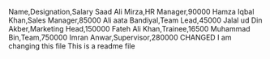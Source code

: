 Name,Designation,Salary
Saad Ali Mirza,HR Manager,90000
Hamza Iqbal Khan,Sales Manager,85000
Ali aata Bandiyal,Team Lead,45000
Jalal ud Din Akber,Marketing Head,150000
Fateh Ali Khan,Trainee,16500
Muhammad Bin,Team,750000
Imran Anwar,Supervisor,280000
CHANGED
I am changing this file
This is a readme file
